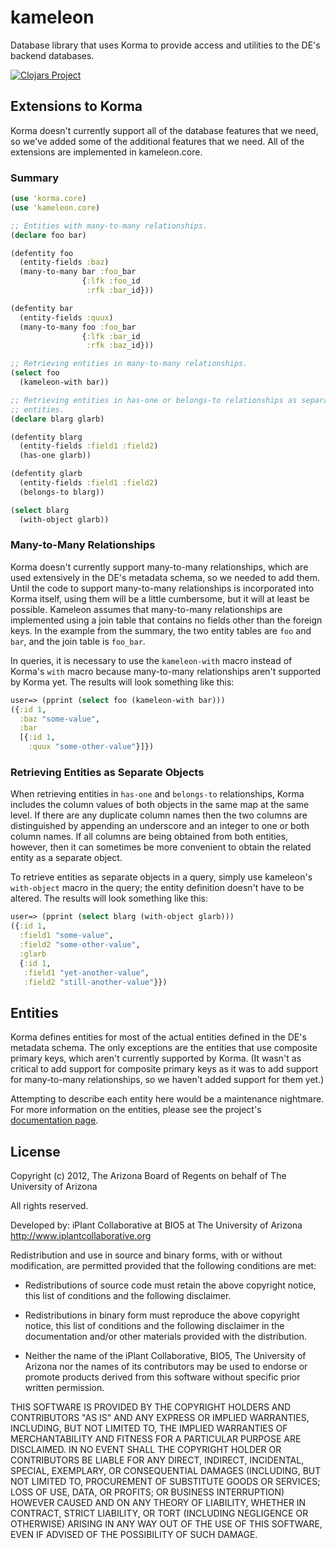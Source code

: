 kameleon
========

Database library that uses Korma to provide access and utilities to the DE's
backend databases.

[![Clojars Project](https://img.shields.io/clojars/v/org.cyverse/kameleon.svg)](https://clojars.org/org.cyverse/kameleon)

Extensions to Korma
-------------------

Korma doesn't currently support all of the database features that we need, so
we've added some of the additional features that we need.  All of the
extensions are implemented in kameleon.core.

### Summary ###

```clojure
(use 'korma.core)
(use 'kameleon.core)

;; Entities with many-to-many relationships.
(declare foo bar)

(defentity foo
  (entity-fields :baz)
  (many-to-many bar :foo_bar
                {:lfk :foo_id
                 :rfk :bar_id}))

(defentity bar
  (entity-fields :quux)
  (many-to-many foo :foo_bar
                {:lfk :bar_id
                 :rfk :baz_id}))

;; Retrieving entities in many-to-many relationships.
(select foo
  (kameleon-with bar))

;; Retrieving entities in has-one or belongs-to relationships as separate
;; entities.
(declare blarg glarb)

(defentity blarg
  (entity-fields :field1 :field2)
  (has-one glarb))

(defentity glarb
  (entity-fields :field1 :field2)
  (belongs-to blarg))

(select blarg
  (with-object glarb))
```

### Many-to-Many Relationships ###

Korma doesn't currently support many-to-many relationships, which are used
extensively in the DE's metadata schema, so we needed to add them.  Until the
code to support many-to-many relationships is incorporated into Korma itself,
using them will be a little cumbersome, but it will at least be possible.
Kameleon assumes that many-to-many relationships are implemented using a join
table that contains no fields other than the foreign keys.  In the example
from the summary, the two entity tables are `foo` and `bar`, and the join
table is `foo_bar`.

In queries, it is necessary to use the `kameleon-with` macro instead of
Korma's `with` macro because many-to-many relationships aren't supported by
Korma yet.  The results will look something like this:

```clojure
user=> (pprint (select foo (kameleon-with bar)))
({:id 1,
  :baz "some-value",
  :bar
  [{:id 1,
    :quux "some-other-value"}]})
```

### Retrieving Entities as Separate Objects ###

When retrieving entities in `has-one` and `belongs-to` relationships, Korma
includes the column values of both objects in the same map at the same level.
If there are any duplicate column names then the two columns are distinguished
by appending an underscore and an integer to one or both column names.  If all
columns are being obtained from both entities, however, then it can sometimes
be more convenient to obtain the related entity as a separate object.

To retrieve entities as separate objects in a query, simply use kameleon's
`with-object` macro in the query; the entity definition doesn't have to be
altered.  The results will look something like this:

```clojure
user=> (pprint (select blarg (with-object glarb)))
({:id 1,
  :field1 "some-value",
  :field2 "some-other-value",
  :glarb
  {:id 1,
   :field1 "yet-another-value",
   :field2 "still-another-value"}})
```

Entities
--------

Korma defines entities for most of the actual entities defined in the DE's
metadata schema.  The only exceptions are the entities that use composite
primary keys, which aren't currently supported by Korma.  (It wasn't as
critical to add support for composite primary keys as it was to add support
for many-to-many relationships, so we haven't added support for them yet.)

Attempting to describe each entity here would be a maintenance nightmare.  For
more information on the entities, please see the project's
[documentation page](http://iplantcollaborativeopensource.github.com/kameleon).

License
-------

Copyright (c) 2012, The Arizona Board of Regents on behalf of The University
of Arizona

All rights reserved.

Developed by: iPlant Collaborative at BIO5 at The University of Arizona
http://www.iplantcollaborative.org

Redistribution and use in source and binary forms, with or without
modification, are permitted provided that the following conditions are met:

 * Redistributions of source code must retain the above copyright notice, this
   list of conditions and the following disclaimer.

 * Redistributions in binary form must reproduce the above copyright notice,
   this list of conditions and the following disclaimer in the documentation
   and/or other materials provided with the distribution.

 * Neither the name of the iPlant Collaborative, BIO5, The University of
   Arizona nor the names of its contributors may be used to endorse or promote
   products derived from this software without specific prior written
   permission.

THIS SOFTWARE IS PROVIDED BY THE COPYRIGHT HOLDERS AND CONTRIBUTORS "AS IS"
AND ANY EXPRESS OR IMPLIED WARRANTIES, INCLUDING, BUT NOT LIMITED TO, THE
IMPLIED WARRANTIES OF MERCHANTABILITY AND FITNESS FOR A PARTICULAR PURPOSE ARE
DISCLAIMED. IN NO EVENT SHALL THE COPYRIGHT HOLDER OR CONTRIBUTORS BE LIABLE
FOR ANY DIRECT, INDIRECT, INCIDENTAL, SPECIAL, EXEMPLARY, OR CONSEQUENTIAL
DAMAGES (INCLUDING, BUT NOT LIMITED TO, PROCUREMENT OF SUBSTITUTE GOODS OR
SERVICES; LOSS OF USE, DATA, OR PROFITS; OR BUSINESS INTERRUPTION) HOWEVER
CAUSED AND ON ANY THEORY OF LIABILITY, WHETHER IN CONTRACT, STRICT LIABILITY,
OR TORT (INCLUDING NEGLIGENCE OR OTHERWISE) ARISING IN ANY WAY OUT OF THE USE
OF THIS SOFTWARE, EVEN IF ADVISED OF THE POSSIBILITY OF SUCH DAMAGE.
